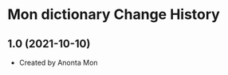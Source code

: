 Mon dictionary Change History
====================

1.0 (2021-10-10)
----------------
* Created by Anonta Mon
